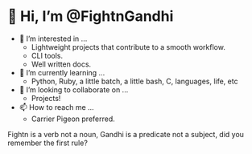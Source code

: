 # 👋 Hi, I’m @FightnGandhi
- 👀 I’m interested in ...
  - Lightweight projects that contribute to a smooth workflow. 
  - CLI tools.
  - Well written docs.
- 🌱 I’m currently learning ...
  - Python, Ruby, a little batch, a little bash, C, languages, life, etc
- 💞️ I’m looking to collaborate on ...
  - Projects!
- 📫 How to reach me ...
  - Carrier Pigeon preferred.


Fightn is a verb not a noun, Gandhi is a predicate not a subject, did you remember the first rule?
<!---
FightnGandhi/FightnGandhi is a ✨ special ✨ repository because its `README.md` (this file) appears on your GitHub profile.
You can click the Preview link to take a look at your changes.
--->
